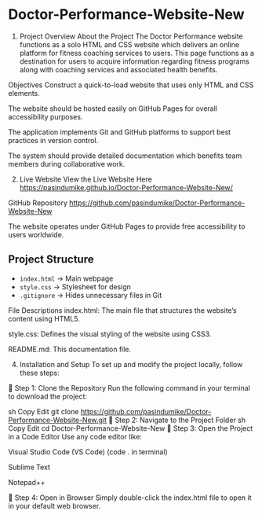 # Doctor-Performance-Website-New

1. Project Overview
About the Project
The Doctor Performance website functions as a solo HTML and CSS website which delivers an online platform for fitness coaching services to users. This page functions as a destination for users to acquire information regarding fitness programs along with coaching services and associated health benefits.

Objectives
Construct a quick-to-load website that uses only HTML and CSS elements.

The website should be hosted easily on GitHub Pages for overall accessibility purposes.

The application implements Git and GitHub platforms to support best practices in version control.

The system should provide detailed documentation which benefits team members during collaborative work.

2. Live Website
View the Live Website Here
https://pasindumike.github.io/Doctor-Performance-Website-New/

GitHub Repository
https://github.com/pasindumike/Doctor-Performance-Website-New

The website operates under GitHub Pages to provide free accessibility to users worldwide.


## Project Structure
- `index.html` → Main webpage  
- `style.css` → Stylesheet for design  
- `.gitignore` → Hides unnecessary files in Git

File Descriptions
index.html: The main file that structures the website’s content using HTML5.

style.css: Defines the visual styling of the website using CSS3.

README.md: This documentation file.

4. Installation and Setup
To set up and modify the project locally, follow these steps:

🔹 Step 1: Clone the Repository
Run the following command in your terminal to download the project:

sh
Copy
Edit
git clone https://github.com/pasindumike/Doctor-Performance-Website-New.git
🔹 Step 2: Navigate to the Project Folder
sh
Copy
Edit
cd Doctor-Performance-Website-New
🔹 Step 3: Open the Project in a Code Editor
Use any code editor like:

Visual Studio Code (VS Code) (code . in terminal)

Sublime Text

Notepad++

🔹 Step 4: Open in Browser
Simply double-click the index.html file to open it in your default web browser.

